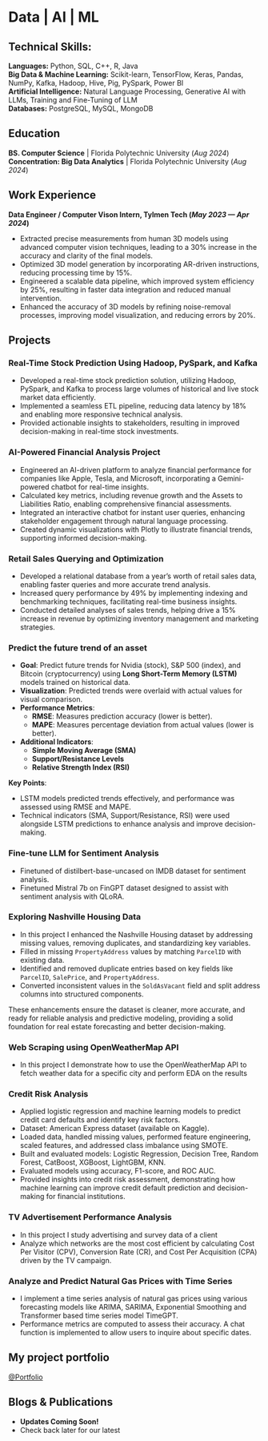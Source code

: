 # Data | AI | ML

## Technical Skills:

**Languages:**   Python, SQL, C++, R, Java     
**Big Data & Machine Learning:**  Scikit-learn, TensorFlow, Keras, Pandas, NumPy, Kafka, Hadoop, Hive, Pig, PySpark, Power BI     
**Artificial Intelligence:**  Natural Language Processing, Generative AI with LLMs, Training and Fine-Tuning of LLM     
**Databases:**  PostgreSQL, MySQL, MongoDB             


## Education
**BS. Computer Science** | Florida Polytechnic University (_Aug 2024_)								       		
**Concentration: Big Data Analytics** | Florida Polytechnic University (_Aug 2024_)	 			        		


## Work Experience
**Data Engineer / Computer Vison Intern, Tylmen Tech (_May 2023 — Apr 2024_)**
- Extracted precise measurements from human 3D models using advanced computer vision techniques, leading to a 30% increase in the accuracy and clarity of the final models.
- Optimized 3D model generation by incorporating AR-driven instructions, reducing processing time by 15%.
- Engineered a scalable data pipeline, which improved system efficiency by 25%, resulting in faster data integration and reduced manual intervention.
- Enhanced the accuracy of 3D models by refining noise-removal processes, improving model visualization, and reducing errors by 20%.


## Projects
### Real-Time Stock Prediction Using Hadoop, PySpark, and Kafka

- Developed a real-time stock prediction solution, utilizing Hadoop, PySpark, and Kafka to process large volumes of historical and live stock market data efficiently.
- Implemented a seamless ETL pipeline, reducing data latency by 18% and enabling more responsive technical analysis.
- Provided actionable insights to stakeholders, resulting in improved decision-making in real-time stock investments.

### AI-Powered Financial Analysis Project

- Engineered an AI-driven platform to analyze financial performance for companies like Apple, Tesla, and Microsoft, incorporating a Gemini-powered chatbot for real-time insights.
- Calculated key metrics, including revenue growth and the Assets to Liabilities Ratio, enabling comprehensive financial assessments.
- Integrated an interactive chatbot for instant user queries, enhancing stakeholder engagement through natural language processing.
- Created dynamic visualizations with Plotly to illustrate financial trends, supporting informed decision-making.

### Retail Sales Querying and Optimization

- Developed a relational database from a year’s worth of retail sales data, enabling faster queries and more accurate trend analysis.
- Increased query performance by 49% by implementing indexing and benchmarking techniques, facilitating real-time business insights.
- Conducted detailed analyses of sales trends, helping drive a 15% increase in revenue by optimizing inventory management and marketing strategies.


### Predict the future trend of an asset
- **Goal**: Predict future trends for Nvidia (stock), S&P 500 (index), and Bitcoin (cryptocurrency) using **Long Short-Term Memory (LSTM)** models trained on historical data.
- **Visualization**: Predicted trends were overlaid with actual values for visual comparison.
- **Performance Metrics**:  
  - **RMSE**: Measures prediction accuracy (lower is better).
  - **MAPE**: Measures percentage deviation from actual values (lower is better).
- **Additional Indicators**:  
  - **Simple Moving Average (SMA)**
  - **Support/Resistance Levels**
  - **Relative Strength Index (RSI)**

**Key Points**:
- LSTM models predicted trends effectively, and performance was assessed using RMSE and MAPE.
- Technical indicators (SMA, Support/Resistance, RSI) were used alongside LSTM predictions to enhance analysis and improve decision-making.

### Fine-tune LLM for Sentiment Analysis

- Finetuned of distilbert-base-uncased on IMDB dataset for sentiment analysis.
- Finetuned Mistral 7b on FinGPT dataset designed to assist with sentiment analysis with QLoRA.

### Exploring Nashville Housing Data

- In this project I enhanced the Nashville Housing dataset by addressing missing values, removing duplicates, and standardizing key variables. 
- Filled in missing `PropertyAddress` values by matching `ParcelID` with existing data.
- Identified and removed duplicate entries based on key fields like `ParcelID`, `SalePrice`, and `PropertyAddress`.
- Converted inconsistent values in the `SoldAsVacant` field and split address columns into structured components.

These enhancements ensure the dataset is cleaner, more accurate, and ready for reliable analysis and predictive modeling, providing a solid foundation for real estate forecasting and better decision-making.  

### Web Scraping using OpenWeatherMap API 

- In this project I demonstrate how to use the OpenWeatherMap API to fetch weather data for a specific city and perform EDA on the results 

### Credit Risk Analysis 

- Applied logistic regression and machine learning models to predict credit card defaults and identify key risk factors.
- Dataset: American Express dataset (available on Kaggle).
- Loaded data, handled missing values, performed feature engineering, scaled features, and addressed class imbalance using SMOTE.
- Built and evaluated models: Logistic Regression, Decision Tree, Random Forest, CatBoost, XGBoost, LightGBM, KNN.
- Evaluated models using accuracy, F1-score, and ROC AUC.
- Provided insights into credit risk assessment, demonstrating how machine learning can improve credit default prediction and decision-making for financial institutions.
  
### TV Advertisement Performance Analysis 

- In this project I study advertising and survey data of a client
- Analyze which networks are the most cost efficient by calculating Cost Per Visitor (CPV), Conversion Rate (CR), and Cost Per Acquisition (CPA) driven by the TV campaign.

### Analyze and Predict Natural Gas Prices with Time Series

- I implement a time series analysis of natural gas prices using various forecasting models like ARIMA, SARIMA, Exponential Smoothing and Transformer based time series model TimeGPT.
- Performance metrics are computed to assess their accuracy. A chat function is implemented to allow users to inquire about specific dates.  

  


  

## My project portfolio
[@Portfolio](https://prateekmukherjee.github.io/portfolio/)
## Blogs & Publications
- **Updates Coming Soon!**
- Check back later for our latest
